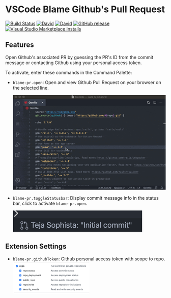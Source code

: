 # VSCode Blame Github's Pull Request

[![Build Status](https://dev.azure.com/tejanium/vscode-blame-pr/_apis/build/status/tejanium.vscode-blame-pr?branchName=master)](https://dev.azure.com/tejanium/vscode-blame-pr/_build/latest?definitionId=3&branchName=master)
[![David](https://img.shields.io/david/tejanium/vscode-blame-pr)](https://david-dm.org/tejanium/vscode-blame-pr)
[![David](https://img.shields.io/david/dev/tejanium/vscode-blame-pr)](https://david-dm.org/tejanium/vscode-blame-pr?type=dev)
[![GitHub release](https://img.shields.io/github/v/release/tejanium/vscode-blame-pr)](https://github.com/tejanium/vscode-blame-pr/releases)
[![Visual Studio Marketplace Installs](https://img.shields.io/visual-studio-marketplace/i/tejanium.blame-pr)](https://marketplace.visualstudio.com/items?itemName=tejanium.blame-pr)

## Features

Open Github's associated PR by guessing the PR's ID from the commit message or contacting Github using your personal access token.

To activate, enter these commands in the Command Palette:

- `blame-pr.open`: Open and view Github Pull Request on your browser on the selected line.

  <img src='https://raw.githubusercontent.com/tejanium/vscode-blame-pr/master/img/preview.gif'>

- `blame-pr.toggleStatusbar`: Display commit message info in the status bar, click to activate `blame-pr.open`.

  <img src='https://raw.githubusercontent.com/tejanium/vscode-blame-pr/master/img/statusbar.png'>

## Extension Settings

* `blame-pr.githubToken`: Github personal access token with scope to repo.
  <img src='https://raw.githubusercontent.com/tejanium/vscode-blame-pr/master/img/token.png' width='50%'>
